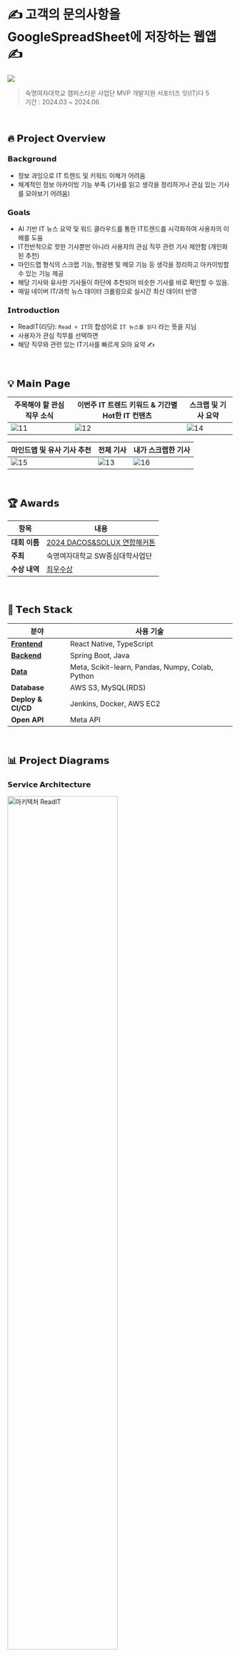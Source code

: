 # ✍️ 고객의 문의사항을 GoogleSpreadSheet에 저장하는 웹앱 ✍️
<img src="![image](https://github.com/user-attachments/assets/647c5f72-bf72-4fd9-afa0-ad658537a7b0)
" /> </br>

> 숙명여자대학교 캠퍼스타운 사업단 MVP 개발지원 서포터즈 잇(IT)다 5 </br>
> 기간 : 2024.03 ~ 2024.06 </br>

</br>

## 🔥 **𝗣𝗿𝗼𝗷𝗲𝗰𝘁 𝗢𝘃𝗲𝗿𝘃𝗶𝗲𝘄**

### 𝗕𝗮𝗰𝗸𝗴𝗿𝗼𝘂𝗻𝗱
- 정보 과잉으로 IT 트렌드 및 키워드 이해가 어려움
- 체계적인 정보 아카이빙 기능 부족 (기사를 읽고 생각을 정리하거나 관심 있는 기사를 모아보기 어려움)


### 𝗚𝗼𝗮𝗹𝘀
- AI 기반 IT 뉴스 요약 및 워드 클라우드를 통한 IT트렌드를 시각화하여 사용자의 이해를 도움
- IT전반적으로 핫한 기사뿐만 아니라 사용자의 관심 직무 관련 기사 제안함 (개인화된 추천)
- 마인드맵 형식의 스크랩 기능, 형광펜 및 메모 기능 등 생각을 정리하고 아카이빙할 수 있는 기능 제공
- 해당 기사와 유사한 기사들이 하단에 추천되어 비슷한 기사를 바로 확인할 수 있음.
- 매일 네이버 IT/과학 뉴스 데이터 크롤링으로 실시간 최신 데이터 반영

### 𝗜𝗻𝘁𝗿𝗼𝗱𝘂𝗰𝘁𝗶𝗼𝗻

- ReadIT(리딧): `Read + IT`의 합성어로 `IT 뉴스를 읽다` 라는 뜻을 지님
- 사용자가 관심 직무를 선택하면
- 해당 직무와 관련 있는 IT기사를 빠르게 모아 요약 ✍️

</br>

## 💡 **𝗠𝗮𝗶𝗻 𝗣𝗮𝗴𝗲**

| **주목해야 할 관심 직무 소식**                                                   | **이번주 IT 트렌드 키워드 & 기간별 Hot한 IT 컨텐츠**                          | **스크랩 및 기사 요약**                                                   |
|--------------------------------------------------------------------------------|----------------------------------------------------------------------------|----------------------------------------------------------------------------|
| ![11](https://github.com/user-attachments/assets/3dafb36c-7c1e-4d1d-be75-4e2a2a7838af) | ![12](https://github.com/user-attachments/assets/b8e93af6-5e56-48ce-828b-c5a35d5e8f64) | ![14](https://github.com/user-attachments/assets/a71edbc7-3a0b-461f-9adf-7ec309bf9690) |

| **마인드맵 및 유사 기사 추천**                                                   | **전체 기사**                                                              | **내가 스크랩한 기사**                                                     |
|--------------------------------------------------------------------------------|----------------------------------------------------------------------------|----------------------------------------------------------------------------|
| ![15](https://github.com/user-attachments/assets/a2f09faa-5b9f-42f9-b6c0-e155eca7d290) | ![13](https://github.com/user-attachments/assets/3137fe25-ed53-4947-bbf7-b7ef734d0f7f) | ![16](https://github.com/user-attachments/assets/b87a9eac-a300-4d51-a2bc-d1f90def122e) |

</br>

## 🏆 **𝗔𝘄𝗮𝗿𝗱𝘀**

| **항목**       | **내용**                                                                 |
|----------------|-------------------------------------------------------------------------|
| **대회 이름**   | [2024 DACOS&SOLUX 연합해커톤](https://sm-solux.github.io/dxs-hackathon/#/hackathon)       |
| **주최**       | 숙명여자대학교 SW중심대학사업단                                                      |
| **수상 내역**   | [최우수상](https://sm-solux.dev/153)                                               |

</br>

## 🔧 **𝗧𝗲𝗰𝗵 𝗦𝘁𝗮𝗰𝗸**

| **분야**       | **사용 기술**                                 | 
|----------------|---------------------------------------------|   
| **[Frontend](https://github.com/Team4-ReadIT/readIT_frontend)**   | React Native, TypeScript                         |
| **[Backend](https://github.com/Team4-ReadIT/ReadIT-Server)**    | Spring Boot, Java   
| **[Data](https://github.com/Team4-ReadIT/ReadIT-Data)** |  Meta, Scikit-learn, Pandas, Numpy, Colab, Python
| **Database**   | AWS S3, MySQL(RDS)                       |
| **Deploy & CI/CD**      | Jenkins, Docker, AWS EC2  |
| **Open API**        | Meta API    |

</br>

##  📊 **𝗣𝗿𝗼𝗷𝗲𝗰𝘁 𝗗𝗶𝗮𝗴𝗿𝗮𝗺𝘀**

### 𝗦𝗲𝗿𝘃𝗶𝗰𝗲 𝗔𝗿𝗰𝗵𝗶𝘁𝗲𝗰𝘁𝘂𝗿𝗲

<img src="https://github.com/user-attachments/assets/fc37a4b1-8833-4e27-a95d-e24bc94e9dad" alt="아키텍처 ReadIT" width="70%">

</br>

## 👥 **𝗠𝗲𝗺𝗯𝗲𝗿𝘀 𝗮𝗻𝗱 𝗥𝗼𝗹𝗲𝘀**

| **이름**            | **역할**              |
|---------------------|-----------------------|
| [**배정연**](https://github.com/bluishflame)  | PM, Frontend, Backend |


</br>


## 🔗 𝗥𝗲𝘀𝗼𝘂𝗿𝗰𝗲𝘀
